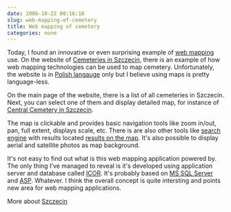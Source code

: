 ```yaml
---
date: 2006-10-22 00:16:18
slug: web-mapping-of-cemetery
title: Web mapping of cemetery
categories: none
---
```


Today, I found an innovative or even surprising example of [web mapping](http://www.oreilly.com/catalog/webmapping/) use. On the website of [Cemeteries in Szczecin](http://cmentarze.szczecin.pl), there is an example of how web mapping technologies can be used to map cemetery. Unfortunately, the website is in [Polish langauge](http://en.wikipedia.org/wiki/Polish_language) only but I believe using maps is pretty language-less.







On the main page of the website, there is a list of all cemeteries in Szczecin. Next, you can select one of them and display detailed map, for instance of [Central Cemetery in Szczecin](http://cmentarze.szczecin.pl/showpage?chapter=11974&).






The map is clickable and provides basic navigation tools like zoom in/out, pan, full extent, displays scale, etc. There is are also other tools like [search engine](http://cmentarze.szczecin.pl/showpage?chapter=11975) with results located [results on the map](http://cmentarze.szczecin.pl/showpage?chapter=11975&smode=2&p1oid=E9F829D21DD64A488B57AE4806AEBF40). It's also possible to display aerial and satellite photos as map background.





It's not easy to find out what is this web mapping application powered by. The only thing I've managed to reveal is it's developed using application server and database called [ICOR](http://www.icor.pl). It's probably based on [MS SQL Server](http://en.wikipedia.org/wiki/Microsoft_SQL_Server) and [ASP](http://en.wikipedia.org/wiki/Active_Server_Pages). Whatever. I think the overall concept is quite intersting and points new area for web mapping applications.






More about [Szczecin](http://en.wikipedia.org/wiki/Szczecin)

